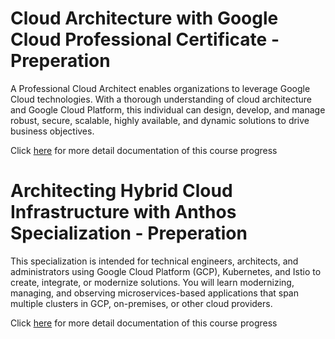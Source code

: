 #  Cloud Architecture with Google Cloud Professional Certificate - Preperation

A Professional Cloud Architect enables organizations to leverage Google Cloud technologies. With a thorough understanding of cloud architecture and Google Cloud Platform, this individual can design, develop, and manage robust, secure, scalable, highly available, and dynamic solutions to drive business objectives.

Click [here]() for more detail documentation of this course progress


# Architecting Hybrid Cloud Infrastructure with Anthos Specialization - Preperation

This specialization is intended for technical engineers, architects, and administrators using Google Cloud Platform (GCP), Kubernetes, and Istio to create, integrate, or modernize solutions. You will learn modernizing, managing, and observing microservices-based applications that span multiple clusters in GCP, on-premises, or other cloud providers.

Click [here]() for more detail documentation of this course progress